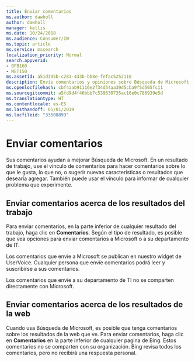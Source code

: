 ```yaml
---
title: Enviar comentarios
ms.author: dawholl
author: dawholl
manager: kellis
ms.date: 10/24/2018
ms.audience: Consumer/IW
ms.topic: article
ms.service: mssearch
localization_priority: Normal
search.appverid:
- BFB160
- MET150
ms.assetid: a51d395b-c281-433b-bb8e-fefac5252110
description: Envíe comentarios y opiniones sobre Búsqueda de Microsoft a su departamento de TI o a Microsoft
ms.openlocfilehash: cbf4aab91116e2f34d54aa39d5cba9f5d505fc11
ms.sourcegitcommit: a5fd9d4f46bbb7c539630735ac16e0c786939e5d
ms.translationtype: HT
ms.contentlocale: es-ES
ms.lasthandoff: 05/01/2019
ms.locfileid: "33508893"
---
```

# <a name="send-feedback"></a>Enviar comentarios

Sus comentarios ayudan a mejorar Búsqueda de Microsoft. En un resultado de trabajo, use el vínculo de comentarios para hacer comentarios sobre lo que le gusta, lo que no, o sugerir nuevas características o resultados que desearía agregar. También puede usar el vínculo para informar de cualquier problema que experimente.
  
## <a name="send-feedback-about-work-results"></a>Enviar comentarios acerca de los resultados del trabajo

Para enviar comentarios, en la parte inferior de cualquier resultado del trabajo, haga clic en **Comentarios**. Según el tipo de resultado, es posible que vea opciones para enviar comentarios a Microsoft o a su departamento de IT.
  
Los comentarios que envíe a Microsoft se publican en nuestro widget de UserVoice. Cualquier persona que envíe comentarios podrá leer y suscribirse a sus comentarios.
  
Los comentarios que envíe a su departamento de TI no se comparten directamente con Microsoft.
  
## <a name="send-feedback-about-web-results"></a>Enviar comentarios acerca de los resultados de la web

Cuando usa Búsqueda de Microsoft, es posible que tenga comentarios sobre los resultados de la web que ve. Para enviar comentarios, haga clic en **Comentarios** en la parte inferior de cualquier pagina de Bing. Estos comentarios no se comparten con su organización. Bing revisa todos los comentarios, pero no recibirá una respuesta personal. 

  

